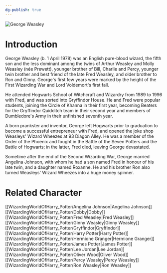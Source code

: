 ```yaml
---
dg-publish: true
---
```

![George Weasley](http://rxbg5ysja.bkt.gdipper.com/George_Weasley.png)
# Introduction
George Weasley (b. 1 April 1978) was an English pure-blood wizard, the fifth son and the less dominant among the twins of Arthur Weasley and Molly Weasley (née Prewett), younger brother of Bill, Charlie and Percy, younger twin brother and best friend of the late Fred Weasley, and older brother to Ron and Ginny. George's first few years were marked by the height of the First Wizarding War and Lord Voldemort's first fall.

He attended Hogwarts School of Witchcraft and Wizardry from 1989 to 1996 with Fred, and was sorted into Gryffindor House. He and Fred were popular students, joining the Circle of Khanna in their first year, becoming Beaters for the Gryffindor Quidditch team in their second year and members of Dumbledore's Army in their unfinished seventh year. 

A born prankster and inventor, George left Hogwarts prior to graduation to become a successful entrepreneur with Fred, and opened the joke shop Weasleys' Wizard Wheezes at 93 Diagon Alley. He was a member of the Order of the Phoenix and fought in the Battle of the Seven Potters and the Battle of Hogwarts; in the latter, Fred died, leaving George devastated.

Sometime after the end of the Second Wizarding War, George married Angelina Johnson, with whom he had a son named Fred in honour of his late twin, and a daughter named Roxanne. He and his brother Ron also turned Weasleys' Wizard Wheezes into a huge money spinner.

# Related Character
[[WizardingWorldOfHarry_Potter/Angelina Johnson\|Angelina Johnson]]
[[WizardingWorldOfHarry_Potter/Dobby\|Dobby]]
[[WizardingWorldOfHarry_Potter/Fred Weasley\|Fred Weasley]]
[[WizardingWorldOfHarry_Potter/Ginny Weasley\|Ginny Weasley]]
[[WizardingWorldOfHarry_Potter/Gryffindor\|Gryffindor]]
[[WizardingWorldOfHarry_Potter/Harry Potter\|Harry Potter]]
[[WizardingWorldOfHarry_Potter/Hermione Granger\|Hermione Granger]]
[[WizardingWorldOfHarry_Potter/James Potter\|James Potter]]
[[WizardingWorldOfHarry_Potter/Lee Jordan\|Lee Jordan]]
[[WizardingWorldOfHarry_Potter/Oliver Wood\|Oliver Wood]]
[[WizardingWorldOfHarry_Potter/Percy Weasley\|Percy Weasley]]
[[WizardingWorldOfHarry_Potter/Ron Weasley\|Ron Weasley]]
